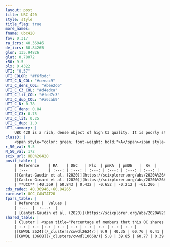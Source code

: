 ```yaml
---
layout: post
title: UBC 420
style: style
title_flag: true
more_names: 
fname: ubc420
fov: 0.317
ra_icrs: 40.36946
de_icrs: 60.84265
glon: 135.94826
glat: 0.78072
r50: 9.5
plx: 0.4322
UTI: "0.57"
UTI_COLOR: "#f6fbdc"
UTI_C_N_COL: "#ceeac9"
UTI_C_dens_COL: "#bee2c6"
UTI_C_C3_COL: "#d4edca"
UTI_C_lit_COL: "#fdd7c3"
UTI_C_dup_COL: "#a6cab9"
UTI_C_N: 0.78
UTI_C_dens: 0.84
UTI_C_C3: 0.75
UTI_C_lit: 0.25
UTI_C_dup: 1.0
UTI_summary: |
    UBC 420 is a rich, dense object of high C3 quality. It is poorly studied in the literature. This object shares a very small percentage of members with 2 later reported entries.
class3: |
    <span style="color: green; font-weight: bold;">A</span><span style="color: #FFC300; font-weight: bold;">B</span>
r_50_val: 9.5
N_50_val: 172
scix_url: UBC%20420
posit_table: |
    | Reference    | RA    | DEC   | Plx  | pmRA  | pmDE   |  Rv  |
    | :---         | :---: | :---: | :---: | :---: | :---: | :---: |
    |[Cantat-Gaudin et al. (2020)](https://scixplorer.org/abs/2020A%26A...640A...1C) | 40.333 | 60.871 | 0.431 | -0.639 | -0.163 | -- |
    |[Castro-Ginard et al. (2020)](https://scixplorer.org/abs/2020A%26A...635A..45C) | 40.326 | 60.874 | 0.431 | -0.632 | -0.168 | -- |
    | **UCC** |40.369 | 60.843 | 0.432 | -0.652 | -0.212 | -61.206 | 
cds_radec: 40.36946,+60.84265
carousel: UCC_CANTAT20
fpars_table: |
    | Reference |  Values |
    | :---  |  :---:  |
    | [Cantat-Gaudin et al. (2020)](https://scixplorer.org/abs/2020A%26A...640A...1C) | `AVNN=1.65, DMNN=11.81, AgeNN=7.81` |
shared_table: |
    | Cluster | <span title="Percentage of members that this OC shares with the ones listed">%</span>   | RA   | DEC   | Plx   | pmRA  | pmDE  | Rv | UTI |
    | :-: | :-: |:-: | :-: | :-: | :-: | :-: | :-: | :-: |
    |[CWWDL 2624](/_clusters/cwwdl2624/)| 9.9 | 40.35 | 60.76 | 0.41 | -0.5 | -0.3 | -81.55 |0.04 |
    |[CWWDL 10668](/_clusters/cwwdl10668/)| 5.8 | 39.85 | 60.77 | 0.39 | -0.56 | -0.34 | -41.75 |0.03 |
---
```

